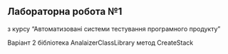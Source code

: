 ## Лабораторна робота №1 
з курсу “Автоматизовані системи тестування програмного продукту”

Варіант 2
бібліотека AnalaizerClassLibrary метод CreateStack
